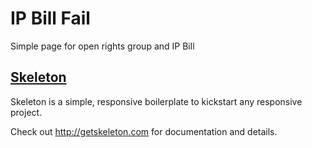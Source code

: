 # IP Bill Fail

Simple page for open rights group and IP Bill

## [Skeleton](http://getskeleton.com)
Skeleton is a simple, responsive boilerplate to kickstart any responsive project.

Check out <http://getskeleton.com> for documentation and details.
